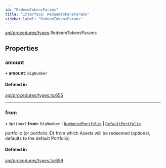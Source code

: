 ```yaml
---
id: "RedeemTokensParams"
title: "Interface: RedeemTokensParams"
sidebar_label: "RedeemTokensParams"
---
```


[api/procedures/types](../../../../../modules/API/Procedures/Types/Types.md).RedeemTokensParams

## Properties

### amount

• **amount**: `BigNumber`

#### Defined in

[api/procedures/types.ts:655](https://github.com/PolymeshAssociation/polymesh-sdk/blob/de58d40fd/src/api/procedures/types.ts#L655)

___

### from

• `Optional` **from**: `BigNumber` \| [`NumberedPortfolio`](../../../../../classes/API/Entities/NumberedPortfolio/NumberedPortfolio.md) \| [`DefaultPortfolio`](../../../../../classes/API/Entities/DefaultPortfolio/DefaultPortfolio.md)

portfolio (or portfolio ID) from which Assets will be redeemed (optional, defaults to the default Portfolio)

#### Defined in

[api/procedures/types.ts:659](https://github.com/PolymeshAssociation/polymesh-sdk/blob/de58d40fd/src/api/procedures/types.ts#L659)
